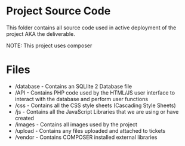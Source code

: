# Project Source Code
This folder contains all source code used in active deployment of the project AKA the deliverable.

NOTE: This project uses composer

# Files
 - /database - Contains an SQLlite 2 Database file
 - /API - Contains PHP code used by the HTML/JS user interface to interact with the database and perform user functions
 - /css - Contains all the CSS style sheets (Cascading Style Sheets)
 - /js - Contains all the JavaScript Libraries that we are using or have created
 - /images - Contains all images used by the project
 - /upload - Contains any files uploaded and attached to tickets
 - /vendor - Contains COMPOSER installed external libraries